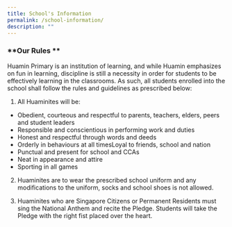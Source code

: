 ```yaml
---
title: School's Information
permalink: /school-information/
description: ""
---
```

### **Our Rules **<br>

Huamin Primary is an institution of learning, and while Huamin emphasizes on fun in learning, discipline is still a necessity in order for students to be effectively learning in the classrooms. As such, all students enrolled into the school shall follow the rules and guidelines as prescribed below:

1. All Huaminites will be:
* Obedient, courteous and respectful to parents, teachers, elders, peers and student leaders
* Responsible and conscientious in performing work and duties
* Honest and respectful through words and deeds
* Orderly in behaviours at all timesLoyal to friends, school and nation
* Punctual and present for school and CCAs
* Neat in appearance and attire
* Sporting in all games

2. Huaminites are to wear the prescribed school uniform and any modifications to the uniform, socks and school shoes is not allowed.

3. Huaminites who are Singapore Citizens or Permanent Residents must sing the National Anthem and recite the Pledge. Students will take the Pledge with the right fist placed over the heart.